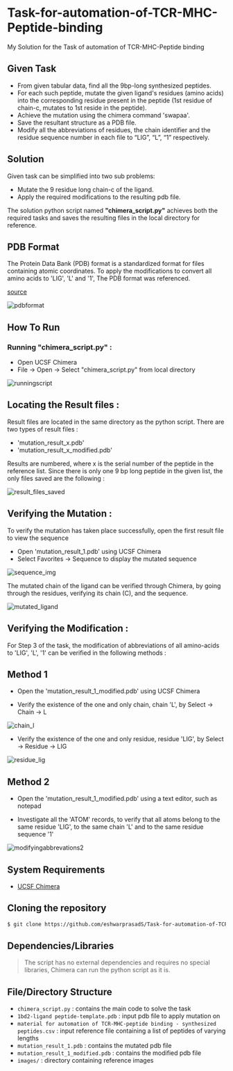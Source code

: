 # Task-for-automation-of-TCR-MHC-Peptide-binding
My Solution for the Task of automation of TCR-MHC-Peptide binding

## Given Task

* From given tabular data, find all the 9bp-long synthesized peptides. 
* For each such peptide, mutate the given ligand's residues (amino acids) into the corresponding residue present in the peptide (1st residue of chain-c, mutates to 1st reside in the peptide). 
* Achieve the mutation using the chimera command 'swapaa'.
* Save the resultant structure as a PDB file. 
* Modify all the abbreviations of residues, the chain identifier and the residue sequence number in each file to “LIG”, “L”, “1” respectively.

## Solution

Given task can be simplified into two sub problems:

* Mutate the 9 residue long chain-c of the ligand.
* Apply the required modifications to the resulting pdb file.

The solution python script named **"chimera_script.py"** achieves both the required tasks and saves the resulting files in the local directory for reference.

## PDB Format

The Protein Data Bank (PDB) format is a standardized format for files containing atomic coordinates. To apply the modifications to convert all amino acids to 'LIG', 'L' and '1', The PDB format was referenced.

[source](https://www.cgl.ucsf.edu/chimera/docs/UsersGuide/tutorials/framepdbintro.html)


![pdbformat](images/pdbformat.JPG)


## How To Run

### Running "chimera_script.py" :

* Open UCSF Chimera
* File -> Open -> Select "chimera_script.py" from local directory

![runningscript](images/running_script.png)

## Locating the Result files : 

Result files are located in the same directory as the python script. There are two types of result files : 

* 'mutation_result_x.pdb'
* 'mutation_result_x_modified.pdb'

Results are numbered, where x is the serial number of the peptide in the reference list. Since there is only one 9 bp long peptide in the given list, the only files saved are the following : 

![result_files_saved](images/result_files_saved.JPG)

## Verifying the Mutation :

To verify the mutation has taken place successfully, open the first result file to view the sequence

* Open 'mutation_result_1.pdb' using UCSF Chimera
* Select Favorites -> Sequence to display the mutated sequence

![sequence_img](images/sequence_img.png)

The mutated chain of the ligand can be verified through Chimera, by going through the residues, verifying its chain (C), and the sequence. 

![mutated_ligand](images/mutated_ligand.png)

## Verifying the Modification : 

For Step 3 of the task, the modification of abbreviations of all amino-acids to 'LIG', 'L', '1' can be verified in the following methods :

## Method 1

* Open the 'mutation_result_1_modified.pdb' using UCSF Chimera

* Verify the existence of the one and only chain, chain 'L', by Select -> Chain -> L

![chain_l](images/chain_l.png)

* Verify the existence of the one and only residue, residue 'LIG', by Select -> Residue -> LIG

![residue_lig](images/residue_lig.png)

## Method 2

* Open the 'mutation_result_1_modified.pdb' using a text editor, such as notepad

* Investigate all the 'ATOM' records, to verify that all atoms belong to the same residue 'LIG', to the same chain 'L' and to the same residue sequence '1'

![modifyingabbrevations2](images/modifying_abbreviations_2.JPG)

## System Requirements

* [UCSF Chimera](https://www.cgl.ucsf.edu/chimera/)

## Cloning the repository

```bash
$ git clone https://github.com/eshwarprasadS/Task-for-automation-of-TCR-MHC-Peptide-binding.git
```
## Dependencies/Libraries

> The script has no external dependencies and requires no special libraries, Chimera can run the python script as it is.

## File/Directory Structure

* ```chimera_script.py``` : contains the main code to solve the task
* ```1bd2-ligand peptide-template.pdb``` : input pdb file to apply mutation on 
* ```material for automation of TCR-MHC-peptide binding - synthesized peptides.csv``` : input reference file containing a list of peptides of varying lengths
* ```mutation_result_1.pdb``` : contains the mutated pdb file
* ```mutation_result_1_modified.pdb``` : contains the modified pdb file
* ```images/``` : directory containing reference images